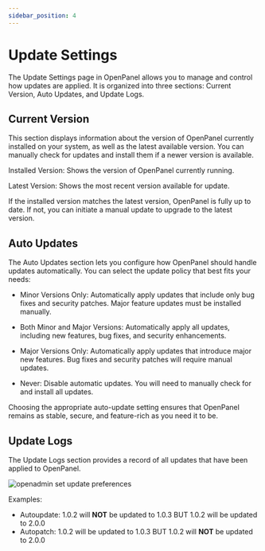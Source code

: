 ```yaml
---
sidebar_position: 4
---
```


# Update Settings


The Update Settings page in OpenPanel allows you to manage and control how updates are applied. It is organized into three sections: Current Version, Auto Updates, and Update Logs.

## Current Version
This section displays information about the version of OpenPanel currently installed on your system, as well as the latest available version.
You can manually check for updates and install them if a newer version is available.

Installed Version: Shows the version of OpenPanel currently running.

Latest Version: Shows the most recent version available for update.

If the installed version matches the latest version, OpenPanel is fully up to date. If not, you can initiate a manual update to upgrade to the latest version.


## Auto Updates
The Auto Updates section lets you configure how OpenPanel should handle updates automatically.
You can select the update policy that best fits your needs:

- Minor Versions Only: Automatically apply updates that include only bug fixes and security patches. Major feature updates must be installed manually.

- Both Minor and Major Versions: Automatically apply all updates, including new features, bug fixes, and security enhancements.

- Major Versions Only: Automatically apply updates that introduce major new features. Bug fixes and security patches will require manual updates.

- Never: Disable automatic updates. You will need to manually check for and install all updates.

Choosing the appropriate auto-update setting ensures that OpenPanel remains as stable, secure, and feature-rich as you need it to be.

## Update Logs
The Update Logs section provides a record of all updates that have been applied to OpenPanel.

![openadmin set update preferences](/img/admin/openpanel_settings_updates.png)

Examples:
- Autoupdate: 1.0.2 will **NOT** be updated to 1.0.3 BUT 1.0.2 will be updated to 2.0.0
- Autopatch:  1.0.2 will be updated to 1.0.3 BUT 1.0.2 will **NOT** be updated to 2.0.0
